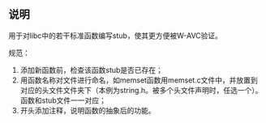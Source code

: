 ## 说明
用于对libc中的若干标准函数编写stub，使其更方便被W-AVC验证。

规范：
1. 添加新函数前，检查该函数stub是否已存在；
2. 用函数名称对文件进行命名，如memset函数用memset.c文件中，并放置到对应的头文件文件夹下（本例为string.h。被多个头文件声明时，任选一个）。函数和stub文件一一对应；
3. 开头添加注释，说明函数的抽象后的功能。